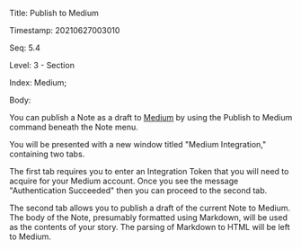 Title:  Publish to Medium

Timestamp: 20210627003010

Seq:    5.4

Level:  3 - Section

Index:  Medium; 

Body: 

You can publish a Note as a draft to [Medium](https://medium.com) by using the Publish to Medium command beneath the Note menu. 

You will be presented with a new window titled "Medium Integration," containing two tabs. 

The first tab requires you to enter an Integration Token that you will need to acquire for your Medium account. Once you see the message "Authentication Succeeded" then you can proceed to the second tab. 

The second tab allows you to publish a draft of the current Note to Medium. The body of the Note, presumably formatted using Markdown, will be used as the contents of your story. The parsing of Markdown to HTML will be left to Medium.
